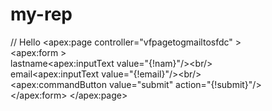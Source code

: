 my-rep
======
// Hello
&lt;apex:page controller="vfpagetogmailtosfdc" >   
&lt;apex:form >   
lastname&lt;apex:inputText value="{!nam}"/>&lt;br/>      
email&lt;apex:inputText value="{!email}"/>&lt;br/>      
&lt;apex:commandButton value="submit" action="{!submit}"/>  
&lt;/apex:form> 
&lt;/apex:page>
